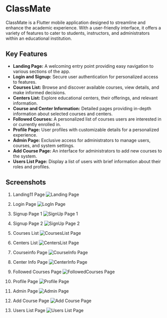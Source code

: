 # ClassMate

ClassMate is a Flutter mobile application designed to streamline and enhance the academic experience. With a user-friendly interface, it offers a variety of features to cater to students, instructors, and administrators within an educational institution.

## Key Features

- **Landing Page:** A welcoming entry point providing easy navigation to various sections of the app.
- **Login and Signup:** Secure user authentication for personalized access to features.
- **Courses List:** Browse and discover available courses, view details, and make informed decisions.
- **Centers List:** Explore educational centers, their offerings, and relevant information.
- **Course and Center Information:** Detailed pages providing in-depth information about selected courses and centers.
- **Followed Courses:** A personalized list of courses users are interested in or currently enrolled in.
- **Profile Page:** User profiles with customizable details for a personalized experience.
- **Admin Page:** Exclusive access for administrators to manage users, courses, and system settings.
- **Add Course Page:** An interface for administrators to add new courses to the system.
- **Users List Page:** Display a list of users with brief information about their roles and profiles.


## Screenshots

1. Landing11 Page
   ![Landing Page](https://github.com/Omar073/ClassMate-SWproj/assets/120687551/cf66ecee-c7e0-495f-9c8d-fbc26df8a266)

2. Login Page
   ![LogIn Page](https://github.com/Omar073/ClassMate-SWproj/assets/120687551/f0022a7c-7343-4637-b148-820a10b4c170)

3. Signup Page 1
   ![SignUp Page 1](https://github.com/Omar073/ClassMate-SWproj/assets/120687551/2d4201f9-ca71-4bed-b3ce-21be08937c1b)

4. Signup Page 2
   ![SignUp Page 2](https://github.com/Omar073/ClassMate-SWproj/assets/120687551/1a47ac2e-858b-4933-8157-a050fd6ac787)

5. Courses List
   ![CoursesList Page](https://github.com/Omar073/ClassMate-SWproj/assets/120687551/76092ef3-60b6-4a4c-a8aa-dd3a69de0ba1)

6. Centers List
   ![CentersList Page ](https://github.com/Omar073/ClassMate-SWproj/assets/120687551/3eb51fe3-19ba-4d57-ac00-aa2aec18b098)

7. Courseinfo Page
   ![CourseInfo Page](https://github.com/Omar073/ClassMate-SWproj/assets/120687551/6426bc84-ed7f-4c2d-adeb-ce98ebebd6f1)

8. Center Info Page
   ![CenterInfo Page](https://github.com/Omar073/ClassMate-SWproj/assets/120687551/f995a60a-19b1-4389-ad80-149410ce5afe)

10. Followed Courses Page
   ![FollowedCourses Page](https://github.com/Omar073/ClassMate-SWproj/assets/120687551/9f3f7bfc-8399-424b-b812-205011f8a91a)

11. Profile Page
    ![Profile Page](https://github.com/Omar073/ClassMate-SWproj/assets/120687551/62297019-fa24-4e34-9819-b0a1e1d06b6d)

12. Admin Page
    ![Admin Page](https://github.com/Omar073/ClassMate-SWproj/assets/120687551/06bc69df-12ab-4b29-9c44-ceaf0354ef8b)

13. Add Course Page
    ![Add Course Page](https://github.com/Omar073/ClassMate-SWproj/assets/120687551/5da8bf41-a6b8-47dd-b60a-f969f0eccade)

14. Users List Page
    ![Users List Page](https://github.com/Omar073/ClassMate-SWproj/assets/120687551/60eea909-17e4-447c-9759-5c63c3e7e3a3)
